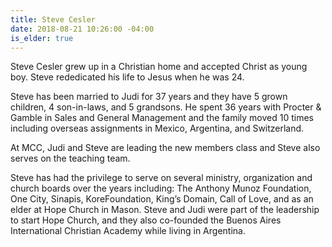 ```yaml
---
title: Steve Cesler
date: 2018-08-21 10:26:00 -04:00
is_elder: true
---
```


Steve Cesler grew up in a Christian home and accepted Christ as young boy.  Steve rededicated his life to Jesus when he was 24.

Steve has been married to Judi for 37 years and they have 5 grown children, 4 son-in-laws, and 5 grandsons.  He spent 36 years with Procter & Gamble in Sales and General Management and the family moved 10 times including overseas assignments in Mexico, Argentina, and Switzerland.

At MCC, Judi and Steve are leading the new members class and Steve also serves on the teaching team.  

Steve has had the privilege to serve on several ministry, organization and church boards over the years including:  The Anthony Munoz Foundation, One City, Sinapis, KoreFoundation, King’s Domain, Call of Love, and as an elder at Hope Church in Mason.   Steve and Judi were part of the leadership to start Hope Church, and they also co-founded the Buenos Aires International Christian Academy while living in Argentina.
